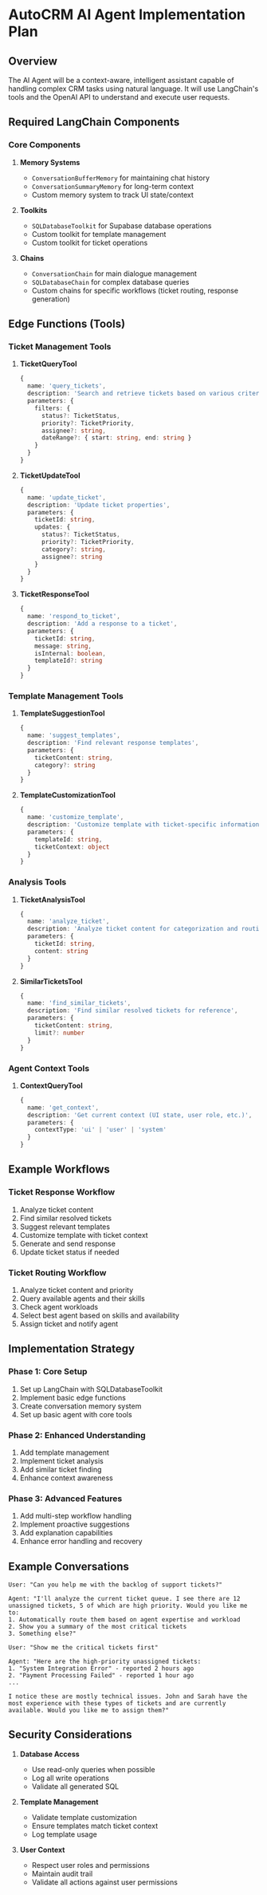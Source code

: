 # AutoCRM AI Agent Implementation Plan

## Overview
The AI Agent will be a context-aware, intelligent assistant capable of handling complex CRM tasks using natural language. It will use LangChain's tools and the OpenAI API to understand and execute user requests.

## Required LangChain Components

### Core Components
1. **Memory Systems**
   - `ConversationBufferMemory` for maintaining chat history
   - `ConversationSummaryMemory` for long-term context
   - Custom memory system to track UI state/context

2. **Toolkits**
   - `SQLDatabaseToolkit` for Supabase database operations
   - Custom toolkit for template management
   - Custom toolkit for ticket operations

3. **Chains**
   - `ConversationChain` for main dialogue management
   - `SQLDatabaseChain` for complex database queries
   - Custom chains for specific workflows (ticket routing, response generation)

## Edge Functions (Tools)

### Ticket Management Tools
1. **TicketQueryTool**
   ```typescript
   {
     name: 'query_tickets',
     description: 'Search and retrieve tickets based on various criteria',
     parameters: {
       filters: {
         status?: TicketStatus,
         priority?: TicketPriority,
         assignee?: string,
         dateRange?: { start: string, end: string }
       }
     }
   }
   ```

2. **TicketUpdateTool**
   ```typescript
   {
     name: 'update_ticket',
     description: 'Update ticket properties',
     parameters: {
       ticketId: string,
       updates: {
         status?: TicketStatus,
         priority?: TicketPriority,
         category?: string,
         assignee?: string
       }
     }
   }
   ```

3. **TicketResponseTool**
   ```typescript
   {
     name: 'respond_to_ticket',
     description: 'Add a response to a ticket',
     parameters: {
       ticketId: string,
       message: string,
       isInternal: boolean,
       templateId?: string
     }
   }
   ```

### Template Management Tools
1. **TemplateSuggestionTool**
   ```typescript
   {
     name: 'suggest_templates',
     description: 'Find relevant response templates',
     parameters: {
       ticketContent: string,
       category?: string
     }
   }
   ```

2. **TemplateCustomizationTool**
   ```typescript
   {
     name: 'customize_template',
     description: 'Customize template with ticket-specific information',
     parameters: {
       templateId: string,
       ticketContext: object
     }
   }
   ```

### Analysis Tools
1. **TicketAnalysisTool**
   ```typescript
   {
     name: 'analyze_ticket',
     description: 'Analyze ticket content for categorization and routing',
     parameters: {
       ticketId: string,
       content: string
     }
   }
   ```

2. **SimilarTicketsTool**
   ```typescript
   {
     name: 'find_similar_tickets',
     description: 'Find similar resolved tickets for reference',
     parameters: {
       ticketContent: string,
       limit?: number
     }
   }
   ```

### Agent Context Tools
1. **ContextQueryTool**
   ```typescript
   {
     name: 'get_context',
     description: 'Get current context (UI state, user role, etc.)',
     parameters: {
       contextType: 'ui' | 'user' | 'system'
     }
   }
   ```

## Example Workflows

### Ticket Response Workflow
1. Analyze ticket content
2. Find similar resolved tickets
3. Suggest relevant templates
4. Customize template with ticket context
5. Generate and send response
6. Update ticket status if needed

### Ticket Routing Workflow
1. Analyze ticket content and priority
2. Query available agents and their skills
3. Check agent workloads
4. Select best agent based on skills and availability
5. Assign ticket and notify agent

## Implementation Strategy

### Phase 1: Core Setup
1. Set up LangChain with SQLDatabaseToolkit
2. Implement basic edge functions
3. Create conversation memory system
4. Set up basic agent with core tools

### Phase 2: Enhanced Understanding
1. Add template management
2. Implement ticket analysis
3. Add similar ticket finding
4. Enhance context awareness

### Phase 3: Advanced Features
1. Add multi-step workflow handling
2. Implement proactive suggestions
3. Add explanation capabilities
4. Enhance error handling and recovery

## Example Conversations

```
User: "Can you help me with the backlog of support tickets?"

Agent: "I'll analyze the current ticket queue. I see there are 12 unassigned tickets, 5 of which are high priority. Would you like me to:
1. Automatically route them based on agent expertise and workload
2. Show you a summary of the most critical tickets
3. Something else?"

User: "Show me the critical tickets first"

Agent: "Here are the high-priority unassigned tickets:
1. "System Integration Error" - reported 2 hours ago
2. "Payment Processing Failed" - reported 1 hour ago
...

I notice these are mostly technical issues. John and Sarah have the most experience with these types of tickets and are currently available. Would you like me to assign them?"
```

## Security Considerations

1. **Database Access**
   - Use read-only queries when possible
   - Log all write operations
   - Validate all generated SQL

2. **Template Management**
   - Validate template customization
   - Ensure templates match ticket context
   - Log template usage

3. **User Context**
   - Respect user roles and permissions
   - Maintain audit trail
   - Validate all actions against user permissions 